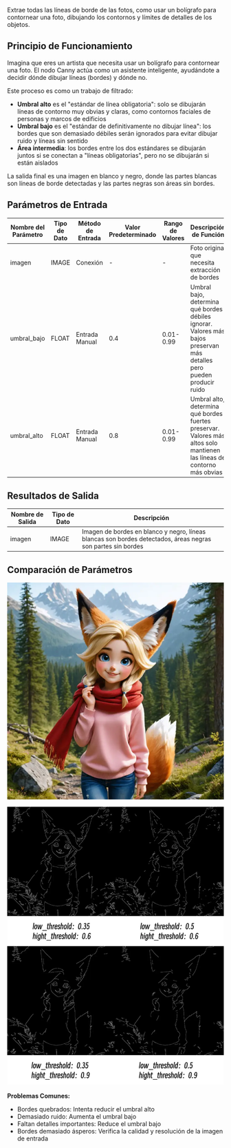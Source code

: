 Extrae todas las líneas de borde de las fotos, como usar un bolígrafo para contornear una foto, dibujando los contornos y límites de detalles de los objetos.

## Principio de Funcionamiento

Imagina que eres un artista que necesita usar un bolígrafo para contornear una foto. El nodo Canny actúa como un asistente inteligente, ayudándote a decidir dónde dibujar líneas (bordes) y dónde no.

Este proceso es como un trabajo de filtrado:
- **Umbral alto** es el "estándar de línea obligatoria": solo se dibujarán líneas de contorno muy obvias y claras, como contornos faciales de personas y marcos de edificios
- **Umbral bajo** es el "estándar de definitivamente no dibujar línea": los bordes que son demasiado débiles serán ignorados para evitar dibujar ruido y líneas sin sentido
- **Área intermedia**: los bordes entre los dos estándares se dibujarán juntos si se conectan a "líneas obligatorias", pero no se dibujarán si están aislados

La salida final es una imagen en blanco y negro, donde las partes blancas son líneas de borde detectadas y las partes negras son áreas sin bordes.

## Parámetros de Entrada

| Nombre del Parámetro | Tipo de Dato | Método de Entrada | Valor Predeterminado | Rango de Valores | Descripción de Función |
|----------------------|--------------|-------------------|---------------------|------------------|------------------------|
| imagen | IMAGE | Conexión | - | - | Foto original que necesita extracción de bordes |
| umbral_bajo | FLOAT | Entrada Manual | 0.4 | 0.01-0.99 | Umbral bajo, determina qué bordes débiles ignorar. Valores más bajos preservan más detalles pero pueden producir ruido |
| umbral_alto | FLOAT | Entrada Manual | 0.8 | 0.01-0.99 | Umbral alto, determina qué bordes fuertes preservar. Valores más altos solo mantienen las líneas de contorno más obvias |

## Resultados de Salida

| Nombre de Salida | Tipo de Dato | Descripción |
|------------------|--------------|-------------|
| imagen | IMAGE | Imagen de bordes en blanco y negro, líneas blancas son bordes detectados, áreas negras son partes sin bordes |

## Comparación de Parámetros

![Imagen Original](./asset/input.webp)


![Comparación de Parámetros](./asset/compare.webp)

**Problemas Comunes:**
- Bordes quebrados: Intenta reducir el umbral alto
- Demasiado ruido: Aumenta el umbral bajo
- Faltan detalles importantes: Reduce el umbral bajo
- Bordes demasiado ásperos: Verifica la calidad y resolución de la imagen de entrada
